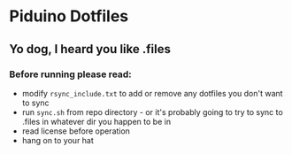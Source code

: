 # Piduino Dotfiles
## Yo dog, I heard you like .files

### Before running please read:
* modify `rsync_include.txt` to add or remove any dotfiles you don't want to sync
* run `sync.sh` from repo directory - or it's probably going to try to sync to .files in whatever dir you happen to be in
* read license before operation
* hang on to your hat
